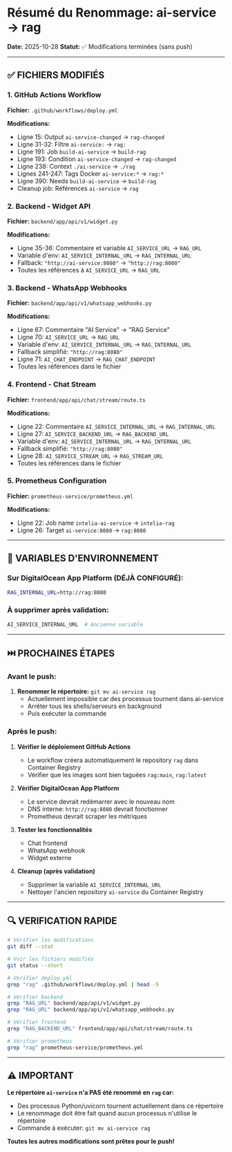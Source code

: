 # Résumé du Renommage: ai-service → rag

**Date:** 2025-10-28
**Statut:** ✅ Modifications terminées (sans push)

---

## ✅ FICHIERS MODIFIÉS

### 1. GitHub Actions Workflow
**Fichier:** `.github/workflows/deploy.yml`

**Modifications:**
- Ligne 15: Output `ai-service-changed` → `rag-changed`
- Ligne 31-32: Filtre `ai-service:` → `rag:`
- Ligne 191: Job `build-ai-service` → `build-rag`
- Ligne 193: Condition `ai-service-changed` → `rag-changed`
- Ligne 238: Context `./ai-service` → `./rag`
- Lignes 241-247: Tags Docker `ai-service:*` → `rag:*`
- Ligne 390: Needs `build-ai-service` → `build-rag`
- Cleanup job: Références `ai-service` → `rag`

### 2. Backend - Widget API
**Fichier:** `backend/app/api/v1/widget.py`

**Modifications:**
- Ligne 35-36: Commentaire et variable `AI_SERVICE_URL` → `RAG_URL`
- Variable d'env: `AI_SERVICE_INTERNAL_URL` → `RAG_INTERNAL_URL`
- Fallback: `"http://ai-service:8080"` → `"http://rag:8080"`
- Toutes les références à `AI_SERVICE_URL` → `RAG_URL`

### 3. Backend - WhatsApp Webhooks
**Fichier:** `backend/app/api/v1/whatsapp_webhooks.py`

**Modifications:**
- Ligne 67: Commentaire "AI Service" → "RAG Service"
- Ligne 70: `AI_SERVICE_URL` → `RAG_URL`
- Variable d'env: `AI_SERVICE_INTERNAL_URL` → `RAG_INTERNAL_URL`
- Fallback simplifié: `"http://rag:8080"`
- Ligne 71: `AI_CHAT_ENDPOINT` → `RAG_CHAT_ENDPOINT`
- Toutes les références dans le fichier

### 4. Frontend - Chat Stream
**Fichier:** `frontend/app/api/chat/stream/route.ts`

**Modifications:**
- Ligne 22: Commentaire `AI_SERVICE_INTERNAL_URL` → `RAG_INTERNAL_URL`
- Ligne 27: `AI_SERVICE_BACKEND_URL` → `RAG_BACKEND_URL`
- Variable d'env: `AI_SERVICE_INTERNAL_URL` → `RAG_INTERNAL_URL`
- Fallback simplifié: `"http://rag:8080"`
- Ligne 28: `AI_SERVICE_STREAM_URL` → `RAG_STREAM_URL`
- Toutes les références dans le fichier

### 5. Prometheus Configuration
**Fichier:** `prometheus-service/prometheus.yml`

**Modifications:**
- Ligne 22: Job name `intelia-ai-service` → `intelia-rag`
- Ligne 26: Target `ai-service:8080` → `rag:8080`

---

## 📝 VARIABLES D'ENVIRONNEMENT

### Sur DigitalOcean App Platform (DÉJÀ CONFIGURÉ):
```bash
RAG_INTERNAL_URL=http://rag:8080
```

### À supprimer après validation:
```bash
AI_SERVICE_INTERNAL_URL  # Ancienne variable
```

---

## ⏭️ PROCHAINES ÉTAPES

### Avant le push:
1. **Renommer le répertoire:** `git mv ai-service rag`
   - Actuellement impossible car des processus tournent dans ai-service
   - Arrêter tous les shells/serveurs en background
   - Puis exécuter la commande

### Après le push:
1. **Vérifier le déploiement GitHub Actions**
   - Le workflow créera automatiquement le repository `rag` dans Container Registry
   - Vérifier que les images sont bien taguées `rag:main`, `rag:latest`

2. **Vérifier DigitalOcean App Platform**
   - Le service devrait redémarrer avec le nouveau nom
   - DNS interne: `http://rag:8080` devrait fonctionner
   - Prometheus devrait scraper les métriques

3. **Tester les fonctionnalités**
   - Chat frontend
   - WhatsApp webhook
   - Widget externe

4. **Cleanup (après validation)**
   - Supprimer la variable `AI_SERVICE_INTERNAL_URL`
   - Nettoyer l'ancien repository `ai-service` du Container Registry

---

## 🔍 VERIFICATION RAPIDE

```bash
# Vérifier les modifications
git diff --stat

# Voir les fichiers modifiés
git status --short

# Vérifier deploy.yml
grep "rag" .github/workflows/deploy.yml | head -5

# Vérifier backend
grep "RAG_URL" backend/app/api/v1/widget.py
grep "RAG_URL" backend/app/api/v1/whatsapp_webhooks.py

# Vérifier frontend
grep "RAG_BACKEND_URL" frontend/app/api/chat/stream/route.ts

# Vérifier prometheus
grep "rag" prometheus-service/prometheus.yml
```

---

## ⚠️ IMPORTANT

**Le répertoire `ai-service` n'a PAS été renommé en `rag` car:**
- Des processus Python/uvicorn tournent actuellement dans ce répertoire
- Le renommage doit être fait quand aucun processus n'utilise le répertoire
- Commande à exécuter: `git mv ai-service rag`

**Toutes les autres modifications sont prêtes pour le push!**

